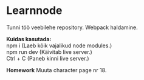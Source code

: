 # Learnnode  
Tunni töö veebilehe repository. Webpack haldamine.  
  
**Kuidas kasutada:**  
npm i (Laeb kõik vajalikud node modules.)  
npm run dev (Käivitab live server.)  
Ctrl + C (Paneb kinni live server.)

**Homework** 
Muuta character page nr 18.

